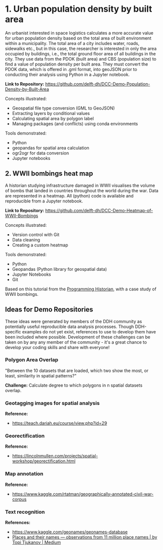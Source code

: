 # 1. Urban population density by built area

An urbanist interested in space logistics calculates a more accurate value for urban population density based on the total area of built environment within a municipality. The total area of a city includes water, roads, sidewalks etc., but in this case, the researcher is interested in only the area occupied by buildings, i.e., the total ground floor area of all buildings in the city. They use data from the PDOK (built area) and CBS (population size) to find a value of population density per built area. They must convert the PDOK data, which is offered in .gml format, into geoJSON prior to conducting their analysis using Python in a Jupyter notebook.

**Link to Repository:** https://github.com/delft-dh/DCC-Demo-Population-Density-by-Built-Area

Concepts illustrated:
* Geospatial file type conversion (GML to GeoJSON)
* Extracting layers by conditional values
* Calculating spatial area by polygon label
* Managing packages (and conflicts) using conda environments

Tools demonstrated:
* Python 
* geopandas for spatial area calculation
* ogr2ogr for data conversion
* Jupyter notebooks

## 2. WWII bombings heat map

A historian studying infrastructure damaged in WWII visualises the volume of bombs that landed in countries throughout the world during the war. Data are represented in a heatmap. All (python) code is available and reproducible from a Jupyter notebook.

**Link to Repository:** https://github.com/delft-dh/DCC-Demo-Heatmap-of-WWII-Bombings

Concepts illustrated:
- Version control with Git
- Data cleaning
- Creating a custom heatmap

Tools demonstrated:
- Python
- Geopandas (Python library for geospatial data)
- Jupyter Notebooks
- Git

Based on this tutorial from the [Programming Historian](https://programminghistorian.org/en/lessons/visualizing-with-bokeh#creating-a-python-3-virtual-environment), with a case study of WWII bombings.

## Ideas for Demo Repositories 
These ideas were generated by members of the DDH community as potentially useful reproducible data analysis processes. Though DDH-specific examples do not yet exist, references to use to develop them have been included where possible. Development of these challenges can be taken on by any any member of the community - it's a great chance to develop your coding skills and share with everyone!

### Polygon Area Overlap 

"Between the 10 datasets that are loaded, which two show the most, or least, similarity in spatial patterns?" 

**Challenge:** Calculate degree to which polygons in n spatial datasets overlap.

### Geotagging images for spatial analysis 

**Reference:** 
- https://teach.dariah.eu/course/view.php?id=29

### Georectification

**Reference:** 
- https://lincolnmullen.com/projects/spatial-workshop/georectification.html

### Map annotation

**Reference:** 
- https://www.kaggle.com/rtatman/geographically-annotated-civil-war-corpus

### Text recognition

**References:** 
- https://www.kaggle.com/geonames/geonames-database
- [Places and their names — observations from 11 million place names | by Topi Tjukanov | Medium](https://medium.com/@tjukanov/places-and-their-names-observations-from-11-million-place-names-8ea34cf61da4)
